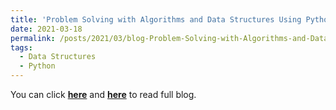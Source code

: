 ```yaml
---
title: 'Problem Solving with Algorithms and Data Structures Using Python (Chapter 1 Introduction)'
date: 2021-03-18
permalink: /posts/2021/03/blog-Problem-Solving-with-Algorithms-and-Data-Structures-Using-Python-Chapter-01/
tags:
  - Data Structures
  - Python
---
```


You can click [**here**](https://pridelee.github.io/files/blog/Chapter-1-Introduction.pdf) and [**here**](https://zhuanlan.zhihu.com/p/357861477) to read full blog.

